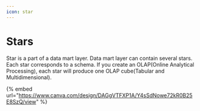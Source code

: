 ```yaml
---
icon: star
---
```


# Stars

Star is a part of a data mart layer. Data mart layer can contain several stars. Each star corresponds to a schema. If you create an OLAP(Online Analytical Processing), each star will produce one OLAP cube(Tabular and Multidimensional).&#x20;

{% embed url="https://www.canva.com/design/DAGgVTFXP1A/Y4sSdNowe72kR0B25E8SzQ/view" %}

